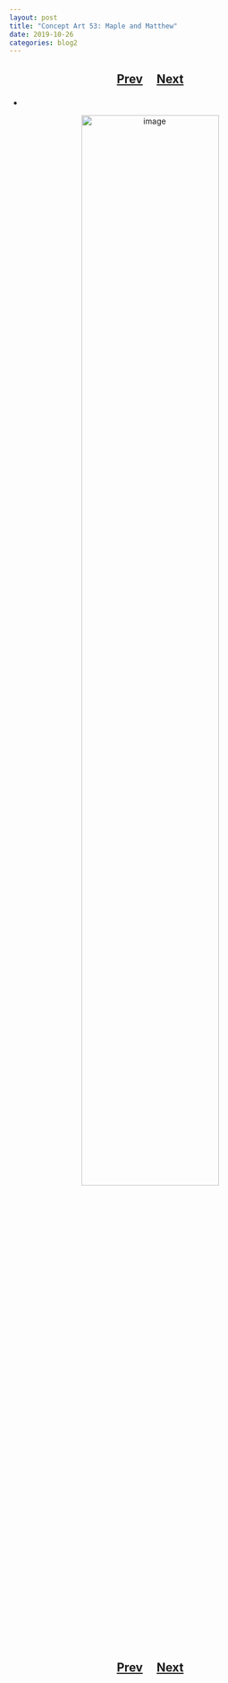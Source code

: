 ```yaml
---
layout: post
title: "Concept Art 53: Maple and Matthew"
date: 2019-10-26
categories: blog2
---
```


<h2>
  <p style="text-align:center;">
    <a href="/wingsofthechorus/archive/2019/09/25/conceptart52">Prev</a>
    &nbsp;&nbsp;&nbsp;
    <a href="/wingsofthechorus/archive/">Next</a>
  </p>
</h2>

-

<p style="text-align:center;">
  <img src="/wingsofthechorus/images/conceptart/ca53.png" width="70%" alt="image"/>
</p>

<h2>
  <p style="text-align:center;">
    <a href="/wingsofthechorus/archive/2019/09/25/conceptart52">Prev</a>
    &nbsp;&nbsp;&nbsp;
    <a href="/wingsofthechorus/archive/">Next</a>
  </p>
</h2>
